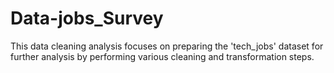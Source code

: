 # Data-jobs_Survey
This data cleaning analysis focuses on preparing the 'tech_jobs' dataset for further analysis by performing various cleaning and transformation steps.
